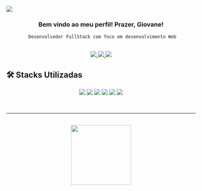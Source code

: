 ![](https://komarev.com/ghpvc/?username=giovane-breno&color=006bed)
<div align="center">
<h3 >
     Bem vindo ao meu perfil! Prazer, Giovane!
</h3>
<code> Desenvolvedor FullStack com foco em desenvolvimento Web</code>

</div>
<br>
<p align="center">
  <a href="https://giovane-breno.github.io/Portfolio/" target="_blank">
  <img src="https://img.shields.io/badge/Portfolio-DC143C?style=for-the-badge&logo=medium&logoColor=white&link=https://giovane-breno.github.io/Portfolio/"/>
 </a>
 <a href="https://www.linkedin.com/in/giovane-breno" target="_blank">
  <img src="https://img.shields.io/badge/giovane_barbosa-0077B5?style=for-the-badge&logo=linkedin&logoColor=white&link=https://www.linkedin.com/in/giovane-breno" />
 </a>
 <a href="mailto:giovane.breno@gmail.com" target="_blank">
  <img src="https://img.shields.io/badge/giovane.breno@gmail.com-D14836?style=for-the-badge&logo=gmail&logoColor=white&link=mailto:giovane.breno@gmail.com"/>
 </a>

</p>

 ## 🛠️ Stacks Utilizadas
<p align="center">

 <a>
  <img src="https://img.shields.io/badge/Laravel-FF2D20?style=for-the-badge&logo=laravel&logoColor=white"/>
 </a>
  <a>
  <img src="https://img.shields.io/badge/next%20js-000000?style=for-the-badge&logo=nextdotjs&logoColor=white"/>
 </a>
  <a>
  <img src="https://img.shields.io/badge/React-20232A?style=for-the-badge&logo=react&logoColor=61DAFB"/>
 </a>
  <a>
  <img src="https://img.shields.io/badge/MySQL-005C84?style=for-the-badge&logo=mysql&logoColor=white"/>
 </a>
  <a>
  <img src="https://img.shields.io/badge/Microsoft%20SQL%20Server-CC2927?style=for-the-badge&logo=microsoft%20sql%20server&logoColor=white"/>
 </a>
  <a>
  <img src="https://img.shields.io/badge/VSCode-0078D4?style=for-the-badge&logo=visual%20studio%20code&logoColor=white"/>
 </a>
 </p>  

<br/>
<hr/>
<br/>
  
 <div align="center">
  <a href="https://github.com/giovane-breno">
  <img height="160em" src="https://github-readme-stats.vercel.app/api?username=giovane-breno&show_icons=true&theme=dracula&include_all_commits=true&count_private=true"/>
</div>
       
